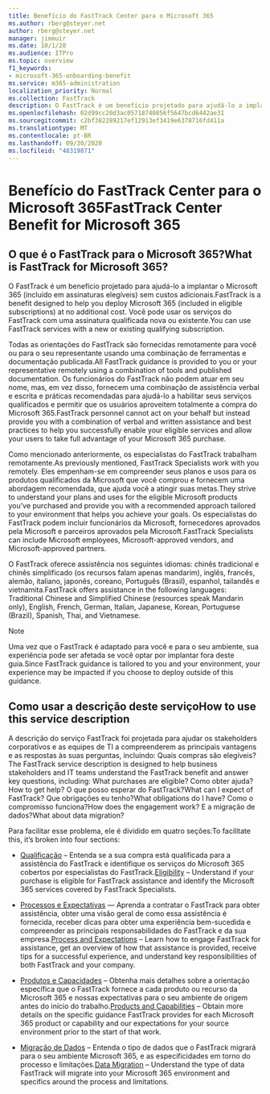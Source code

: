```yaml
---
title: Benefício do FastTrack Center para o Microsoft 365
ms.author: rberg@steyer.net
author: rberg@steyer.net
manager: jimmuir
ms.date: 10/1/20
ms.audience: ITPro
ms.topic: overview
f1_keywords:
- microsoft-365-onboarding-benefit
ms.service: m365-administration
localization_priority: Normal
ms.collection: FastTrack
description: O FastTrack é um benefício projetado para ajudá-lo a implantar o Microsoft 365 (incluído em assinaturas elegíveis) sem custos adicionais. Você pode usar os serviços do FastTrack com uma assinatura qualificada nova ou existente.
ms.openlocfilehash: 02d99cc20d3ac05718740856f5647bcd6442ae31
ms.sourcegitcommit: c2bf382289217ef12913ef3419e6378716fd411a
ms.translationtype: MT
ms.contentlocale: pt-BR
ms.lasthandoff: 09/30/2020
ms.locfileid: "48319871"
---
```

# <a name="fasttrack-center-benefit-for-microsoft-365"></a><span data-ttu-id="4875e-104">Benefício do FastTrack Center para o Microsoft 365</span><span class="sxs-lookup"><span data-stu-id="4875e-104">FastTrack Center Benefit for Microsoft 365</span></span>

## <a name="what-is-fasttrack-for-microsoft-365"></a><span data-ttu-id="4875e-105">O que é o FastTrack para o Microsoft 365?</span><span class="sxs-lookup"><span data-stu-id="4875e-105">What is FastTrack for Microsoft 365?</span></span>

<span data-ttu-id="4875e-106">O FastTrack é um benefício projetado para ajudá-lo a implantar o Microsoft 365 (incluído em assinaturas elegíveis) sem custos adicionais.</span><span class="sxs-lookup"><span data-stu-id="4875e-106">FastTrack is a benefit designed to help you deploy Microsoft 365 (included in eligible subscriptions) at no additional cost.</span></span> <span data-ttu-id="4875e-107">Você pode usar os serviços do FastTrack com uma assinatura qualificada nova ou existente.</span><span class="sxs-lookup"><span data-stu-id="4875e-107">You can use FastTrack services with a new or existing qualifying subscription.</span></span>

<span data-ttu-id="4875e-108">Todas as orientações do FastTrack são fornecidas remotamente para você ou para o seu representante usando uma combinação de ferramentas e documentação publicada.</span><span class="sxs-lookup"><span data-stu-id="4875e-108">All FastTrack guidance is provided to you or your representative remotely using a combination of tools and published documentation.</span></span> <span data-ttu-id="4875e-109">Os funcionários do FastTrack não podem atuar em seu nome, mas, em vez disso, fornecem uma combinação de assistência verbal e escrita e práticas recomendadas para ajudá-lo a habilitar seus serviços qualificados e permitir que os usuários aproveitem totalmente a compra do Microsoft 365.</span><span class="sxs-lookup"><span data-stu-id="4875e-109">FastTrack personnel cannot act on your behalf but instead provide you with a combination of verbal and written assistance and best practices to help you successfully enable your eligible services and allow your users to take full advantage of your Microsoft 365 purchase.</span></span>

<span data-ttu-id="4875e-110">Como mencionado anteriormente, os especialistas do FastTrack trabalham remotamente.</span><span class="sxs-lookup"><span data-stu-id="4875e-110">As previously mentioned, FastTrack Specialists work with you remotely.</span></span> <span data-ttu-id="4875e-111">Eles empenham-se em compreender seus planos e usos para os produtos qualificados da Microsoft que você comprou e fornecem uma abordagem recomendada, que ajuda você a atingir suas metas.</span><span class="sxs-lookup"><span data-stu-id="4875e-111">They strive to understand your plans and uses for the eligible Microsoft products you’ve purchased and provide you with a recommended approach tailored to your environment that helps you achieve your goals.</span></span> <span data-ttu-id="4875e-112">Os especialistas do FastTrack podem incluir funcionários da Microsoft, fornecedores aprovados pela Microsoft e parceiros aprovados pela Microsoft.</span><span class="sxs-lookup"><span data-stu-id="4875e-112">FastTrack Specialists can include Microsoft employees, Microsoft-approved vendors, and Microsoft-approved partners.</span></span>

<span data-ttu-id="4875e-113">O FastTrack oferece assistência nos seguintes idiomas: chinês tradicional e chinês simplificado (os recursos falam apenas mandarim), inglês, francês, alemão, italiano, japonês, coreano, Português (Brasil), espanhol, tailandês e vietnamita.</span><span class="sxs-lookup"><span data-stu-id="4875e-113">FastTrack offers assistance in the following languages: Traditional Chinese and Simplified Chinese (resources speak Mandarin only), English, French, German, Italian, Japanese, Korean, Portuguese (Brazil), Spanish, Thai, and Vietnamese.</span></span>

> [!NOTE]
> <span data-ttu-id="4875e-114">Uma vez que o FastTrack é adaptado para você e para o seu ambiente, sua experiência pode ser afetada se você optar por implantar fora deste guia.</span><span class="sxs-lookup"><span data-stu-id="4875e-114">Since FastTrack guidance is tailored to you and your environment, your experience may be impacted if you choose to deploy outside of this guidance.</span></span>

## <a name="how-to-use-this-service-description"></a><span data-ttu-id="4875e-115">Como usar a descrição deste serviço</span><span class="sxs-lookup"><span data-stu-id="4875e-115">How to use this service description</span></span>

<span data-ttu-id="4875e-116">A descrição do serviço FastTrack foi projetada para ajudar os stakeholders corporativos e as equipes de TI a compreenderem as principais vantagens e as respostas às suas perguntas, incluindo: Quais compras são elegíveis?</span><span class="sxs-lookup"><span data-stu-id="4875e-116">The FastTrack service description is designed to help business stakeholders and IT teams understand the FastTrack benefit and answer key questions, including: What purchases are eligible?</span></span> <span data-ttu-id="4875e-117">Como obter ajuda?</span><span class="sxs-lookup"><span data-stu-id="4875e-117">How to get help?</span></span> <span data-ttu-id="4875e-118">O que posso esperar do FastTrack?</span><span class="sxs-lookup"><span data-stu-id="4875e-118">What can I expect of FastTrack?</span></span> <span data-ttu-id="4875e-119">Que obrigações eu tenho?</span><span class="sxs-lookup"><span data-stu-id="4875e-119">What obligations do I have?</span></span> <span data-ttu-id="4875e-120">Como o compromisso funciona?</span><span class="sxs-lookup"><span data-stu-id="4875e-120">How does the engagement work?</span></span> <span data-ttu-id="4875e-121">E a migração de dados?</span><span class="sxs-lookup"><span data-stu-id="4875e-121">What about data migration?</span></span>

<span data-ttu-id="4875e-122">Para facilitar esse problema, ele é dividido em quatro seções:</span><span class="sxs-lookup"><span data-stu-id="4875e-122">To facilitate this, it’s broken into four sections:</span></span>

  - <span data-ttu-id="4875e-123">[Qualificação](eligibility.md) – Entenda se a sua compra está qualificada para a assistência do FastTrack e identifique os serviços do Microsoft 365 cobertos por especialistas do FastTrack.</span><span class="sxs-lookup"><span data-stu-id="4875e-123">[Eligibility](eligibility.md) – Understand if your purchase is eligible for FastTrack assistance and identify the Microsoft 365 services covered by FastTrack Specialists.</span></span>

  - <span data-ttu-id="4875e-124">[Processos e Expectativas](process-and-expectations.md) — Aprenda a contratar o FastTrack para obter assistência, obter uma visão geral de como essa assistência é fornecida, receber dicas para obter uma experiência bem-sucedida e compreender as principais responsabilidades do FastTrack e da sua empresa.</span><span class="sxs-lookup"><span data-stu-id="4875e-124">[Process and Expectations](process-and-expectations.md) – Learn how to engage FastTrack for assistance, get an overview of how that assistance is provided, receive tips for a successful experience, and understand key responsibilities of both FastTrack and your company.</span></span>

  - <span data-ttu-id="4875e-125">[Produtos e Capacidades](products-and-capabilities.md) – Obtenha mais detalhes sobre a orientação específica que o FastTrack fornece a cada produto ou recurso da Microsoft 365 e nossas expectativas para o seu ambiente de origem antes do início do trabalho.</span><span class="sxs-lookup"><span data-stu-id="4875e-125">[Products and Capabilities](products-and-capabilities.md) – Obtain more details on the specific guidance FastTrack provides for each Microsoft 365 product or capability and our expectations for your source environment prior to the start of that work.</span></span>

  - <span data-ttu-id="4875e-126">[Migração de Dados](data-migration.md) – Entenda o tipo de dados que o FastTrack migrará para o seu ambiente Microsoft 365, e as especificidades em torno do processo e limitações.</span><span class="sxs-lookup"><span data-stu-id="4875e-126">[Data Migration](data-migration.md) – Understand the type of data FastTrack will migrate into your Microsoft 365 environment and specifics around the process and limitations.</span></span>
